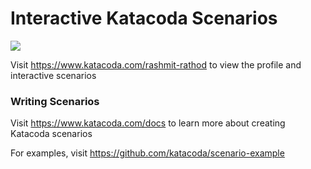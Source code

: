 # Interactive Katacoda Scenarios

[![](http://shields.katacoda.com/katacoda/rashmit-rathod/count.svg)](https://www.katacoda.com/rashmit-rathod "Get your profile on Katacoda.com")

Visit https://www.katacoda.com/rashmit-rathod to view the profile and interactive scenarios

### Writing Scenarios
Visit https://www.katacoda.com/docs to learn more about creating Katacoda scenarios

For examples, visit https://github.com/katacoda/scenario-example

